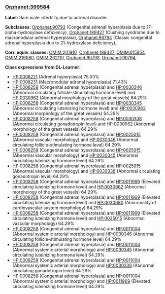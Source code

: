 
### [Orphanet:399584](http://www.orpha.net/ORDO/Orphanet_399584)
**Label:** Rare male infertility due to adrenal disorder

**Subclasses:** [Orphanet:90793](http://www.orpha.net/ORDO/Orphanet_90793) (Congenital adrenal hyperplasia due to 17-alpha-hydroxylase deficiency), [Orphanet:189427](http://www.orpha.net/ORDO/Orphanet_189427) (Cushing syndrome due to macronodular adrenal hyperplasia), [Orphanet:90794](http://www.orpha.net/ORDO/Orphanet_90794) (Classic congenital adrenal hyperplasia due to 21-hydroxylase deficiency), 

**Corr. equiv. classes:** [OMIM:201910](http://purl.obolibrary.org/obo/OMIM_201910), [Orphanet:189427](http://www.orpha.net/ORDO/Orphanet_189427), [OMIM:615954](http://purl.obolibrary.org/obo/OMIM_615954), [OMIM:219080](http://purl.obolibrary.org/obo/OMIM_219080), [OMIM:202110](http://purl.obolibrary.org/obo/OMIM_202110), [Orphanet:90793](http://www.orpha.net/ORDO/Orphanet_90793), [Orphanet:90794](http://www.orpha.net/ORDO/Orphanet_90794), 

**Class expressions from DL-Learner:**

- [HP:0008221](http://purl.obolibrary.org/obo/HP_0008221) (Adrenal hyperplasia) 75.00%
- [HP:0008231](http://purl.obolibrary.org/obo/HP_0008231) (Macronodular adrenal hyperplasia) 71.43%
- [HP:0008258](http://purl.obolibrary.org/obo/HP_0008258) (Congenital adrenal hyperplasia) and [HP:0030346](http://purl.obolibrary.org/obo/HP_0030346) (Abnormal circulating follicle-stimulating hormone level) and [HP:0030962](http://purl.obolibrary.org/obo/HP_0030962) (Abnormal morphology of the great vessels) 64.29%
- [HP:0008258](http://purl.obolibrary.org/obo/HP_0008258) (Congenital adrenal hyperplasia) and [HP:0030345](http://purl.obolibrary.org/obo/HP_0030345) (Abnormal circulating luteinizing hormone level) and [HP:0030962](http://purl.obolibrary.org/obo/HP_0030962) (Abnormal morphology of the great vessels) 64.29%
- [HP:0008258](http://purl.obolibrary.org/obo/HP_0008258) (Congenital adrenal hyperplasia) and [HP:0030338](http://purl.obolibrary.org/obo/HP_0030338) (Abnormal circulating gonadotropin level) and [HP:0030962](http://purl.obolibrary.org/obo/HP_0030962) (Abnormal morphology of the great vessels) 64.29%
- [HP:0008258](http://purl.obolibrary.org/obo/HP_0008258) (Congenital adrenal hyperplasia) and [HP:0025015](http://purl.obolibrary.org/obo/HP_0025015) (Abnormal vascular morphology) and [HP:0030346](http://purl.obolibrary.org/obo/HP_0030346) (Abnormal circulating follicle-stimulating hormone level) 64.29%
- [HP:0008258](http://purl.obolibrary.org/obo/HP_0008258) (Congenital adrenal hyperplasia) and [HP:0025015](http://purl.obolibrary.org/obo/HP_0025015) (Abnormal vascular morphology) and [HP:0030345](http://purl.obolibrary.org/obo/HP_0030345) (Abnormal circulating luteinizing hormone level) 64.29%
- [HP:0008258](http://purl.obolibrary.org/obo/HP_0008258) (Congenital adrenal hyperplasia) and [HP:0025015](http://purl.obolibrary.org/obo/HP_0025015) (Abnormal vascular morphology) and [HP:0030338](http://purl.obolibrary.org/obo/HP_0030338) (Abnormal circulating gonadotropin level) 64.29%
- [HP:0008258](http://purl.obolibrary.org/obo/HP_0008258) (Congenital adrenal hyperplasia) and [HP:0011969](http://purl.obolibrary.org/obo/HP_0011969) (Elevated circulating luteinizing hormone level) and [HP:0030962](http://purl.obolibrary.org/obo/HP_0030962) (Abnormal morphology of the great vessels) 64.29%
- [HP:0008258](http://purl.obolibrary.org/obo/HP_0008258) (Congenital adrenal hyperplasia) and [HP:0011969](http://purl.obolibrary.org/obo/HP_0011969) (Elevated circulating luteinizing hormone level) and [HP:0030680](http://purl.obolibrary.org/obo/HP_0030680) (Abnormality of cardiovascular system morphology) 64.29%
- [HP:0008258](http://purl.obolibrary.org/obo/HP_0008258) (Congenital adrenal hyperplasia) and [HP:0011969](http://purl.obolibrary.org/obo/HP_0011969) (Elevated circulating luteinizing hormone level) and [HP:0025015](http://purl.obolibrary.org/obo/HP_0025015) (Abnormal vascular morphology) 64.29%
- [HP:0008258](http://purl.obolibrary.org/obo/HP_0008258) (Congenital adrenal hyperplasia) and [HP:0011004](http://purl.obolibrary.org/obo/HP_0011004) (Abnormal systemic arterial morphology) and [HP:0030346](http://purl.obolibrary.org/obo/HP_0030346) (Abnormal circulating follicle-stimulating hormone level) 64.29%
- [HP:0008258](http://purl.obolibrary.org/obo/HP_0008258) (Congenital adrenal hyperplasia) and [HP:0011004](http://purl.obolibrary.org/obo/HP_0011004) (Abnormal systemic arterial morphology) and [HP:0030345](http://purl.obolibrary.org/obo/HP_0030345) (Abnormal circulating luteinizing hormone level) 64.29%
- [HP:0008258](http://purl.obolibrary.org/obo/HP_0008258) (Congenital adrenal hyperplasia) and [HP:0011004](http://purl.obolibrary.org/obo/HP_0011004) (Abnormal systemic arterial morphology) and [HP:0030338](http://purl.obolibrary.org/obo/HP_0030338) (Abnormal circulating gonadotropin level) 64.29%
- [HP:0008258](http://purl.obolibrary.org/obo/HP_0008258) (Congenital adrenal hyperplasia) and [HP:0011004](http://purl.obolibrary.org/obo/HP_0011004) (Abnormal systemic arterial morphology) and [HP:0011969](http://purl.obolibrary.org/obo/HP_0011969) (Elevated circulating luteinizing hormone level) 64.29%


